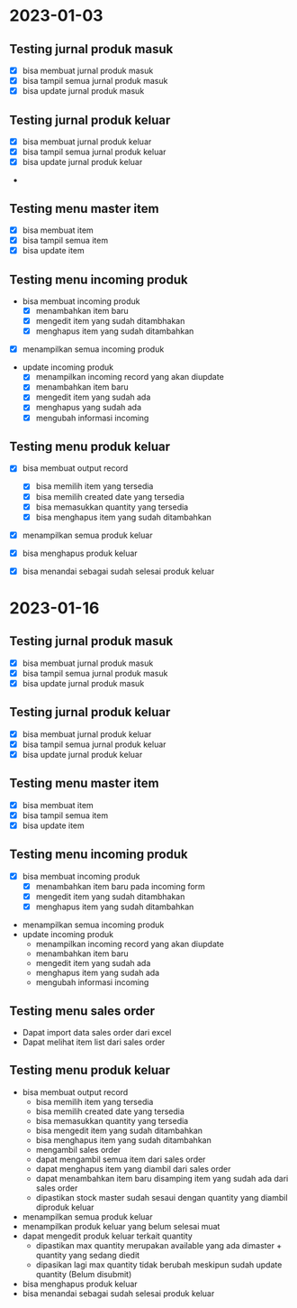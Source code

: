 <!-- ## Testing jurnal produk masuk
- bisa membuat jurnal produk masuk
- bisa tampil semua jurnal produk masuk
- bisa update jurnal produk masuk

## Testing jurnal produk keluar
- bisa membuat jurnal produk keluar
- bisa tampil semua jurnal produk keluar
- bisa update jurnal produk keluar
-
## Testing menu master item
- bisa membuat item
- bisa tampil semua item
- bisa update item

## Testing menu incoming produk
- bisa membuat incoming produk
  - menambahkan item baru
  - mengedit item yang sudah ditambhakan
  - menghapus item yang sudah ditambahkan
- menampilkan semua incoming produk
- update incoming produk
  - menampilkan incoming record yang akan diupdate
  - menambahkan item baru
  - mengedit item yang sudah ada
  - menghapus yang sudah ada
  - mengubah informasi incoming

## Testing menu produk keluar
- bisa membuat output record
  - bisa memilih item yang tersedia
  - bisa memilih created date yang tersedia
  - bisa memasukkan quantity yang tersedia
  - bisa mengedit item yang sudah ditambahkan
  - bisa menghapus item yang sudah ditambahkan
- menampilkan semua produk keluar
- bisa menghapus produk keluar
- bisa menandai sebagai sudah selesai produk keluar -->

# 2023-01-03
## Testing jurnal produk masuk
- [x] bisa membuat jurnal produk masuk
- [x] bisa tampil semua jurnal produk masuk
- [x] bisa update jurnal produk masuk

## Testing jurnal produk keluar
- [x] bisa membuat jurnal produk keluar
- [x] bisa tampil semua jurnal produk keluar
- [x] bisa update jurnal produk keluar
-
## Testing menu master item
- [x] bisa membuat item
- [x] bisa tampil semua item
- [x] bisa update item

## Testing menu incoming produk
- bisa membuat incoming produk
  - [x] menambahkan item baru
  - [x] mengedit item yang sudah ditambhakan
  - [x] menghapus item yang sudah ditambahkan
- [x] menampilkan semua incoming produk
- update incoming produk
  - [x] menampilkan incoming record yang akan diupdate
  - [x] menambahkan item baru
  - [x] mengedit item yang sudah ada
  - [x] menghapus yang sudah ada
  - [x] mengubah informasi incoming

## Testing menu produk keluar
- [x] bisa membuat output record
  - [x] bisa memilih item yang tersedia
  - [x] bisa memilih created date yang tersedia
  - [x] bisa memasukkan quantity yang tersedia
  - [x] bisa menghapus item yang sudah ditambahkan
- [x] menampilkan semua produk keluar
- [x] bisa menghapus produk keluar
- [x] bisa menandai sebagai sudah selesai produk keluar


# 2023-01-16

## Testing jurnal produk masuk
- [x] bisa membuat jurnal produk masuk
- [x] bisa tampil semua jurnal produk masuk
- [x] bisa update jurnal produk masuk

## Testing jurnal produk keluar
- [x] bisa membuat jurnal produk keluar
- [x] bisa tampil semua jurnal produk keluar
- [x] bisa update jurnal produk keluar

## Testing menu master item
- [x] bisa membuat item
- [x] bisa tampil semua item
- [x] bisa update item

## Testing menu incoming produk
- [x] bisa membuat incoming produk
  - [x] menambahkan item baru pada incoming form
  - [x] mengedit item yang sudah ditambhakan
  - [x] menghapus item yang sudah ditambahkan
- menampilkan semua incoming produk
- update incoming produk
  - menampilkan incoming record yang akan diupdate
  - menambahkan item baru
  - mengedit item yang sudah ada
  - menghapus item yang sudah ada
  - mengubah informasi incoming

## Testing menu sales order
- Dapat import data sales order dari excel
- Dapat melihat item list dari sales order

## Testing menu produk keluar
- bisa membuat output record
  - bisa memilih item yang tersedia
  - bisa memilih created date yang tersedia
  - bisa memasukkan quantity yang tersedia
  - bisa mengedit item yang sudah ditambahkan
  - bisa menghapus item yang sudah ditambahkan
  - mengambil sales order
  - dapat mengambil semua item dari sales order
  - dapat menghapus item yang diambil dari sales order
  - dapat menambahkan item baru disamping item yang sudah ada dari sales order
  - dipastikan stock master sudah sesaui dengan quantity yang diambil diproduk keluar
- menampilkan semua produk keluar
- menampilkan produk keluar yang belum selesai muat
- dapat mengedit produk keluar terkait quantity
  - dipastikan max quantity merupakan available yang ada dimaster + quantity yang sedang diedit
  - dipasikan lagi max quantity tidak berubah meskipun sudah update quantity (Belum disubmit)
- bisa menghapus produk keluar
- bisa menandai sebagai sudah selesai produk keluar
